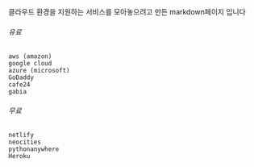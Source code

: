 클라우드 환경을 지원하는 서비스를 모아놓으려고 만든 markdown페이지 입니다

###### 유료
	aws (amazon)
	google cloud
	azure (microsoft)
	GoDaddy
	cafe24
	gabia
    

###### 무료
	netlify
	neocities
	pythonanywhere
	Heroku
